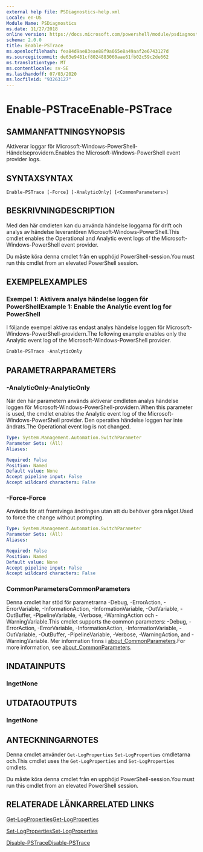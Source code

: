 ```yaml
---
external help file: PSDiagnostics-help.xml
Locale: en-US
Module Name: PSDiagnostics
ms.date: 11/27/2018
online version: https://docs.microsoft.com/powershell/module/psdiagnostics/enable-pstrace?view=powershell-7&WT.mc_id=ps-gethelp
schema: 2.0.0
title: Enable-PSTrace
ms.openlocfilehash: fea84d9ae83eae88f9a665e8a49aaf2e6743127d
ms.sourcegitcommit: de63e9481cf8024883060aae61fb02c59c2de662
ms.translationtype: MT
ms.contentlocale: sv-SE
ms.lasthandoff: 07/03/2020
ms.locfileid: "93263127"
---
```

# <span data-ttu-id="10c7c-102">Enable-PSTrace</span><span class="sxs-lookup"><span data-stu-id="10c7c-102">Enable-PSTrace</span></span>

## <span data-ttu-id="10c7c-103">SAMMANFATTNING</span><span class="sxs-lookup"><span data-stu-id="10c7c-103">SYNOPSIS</span></span>
<span data-ttu-id="10c7c-104">Aktiverar loggar för Microsoft-Windows-PowerShell-Händelseprovidern.</span><span class="sxs-lookup"><span data-stu-id="10c7c-104">Enables the Microsoft-Windows-PowerShell event provider logs.</span></span>

## <span data-ttu-id="10c7c-105">SYNTAX</span><span class="sxs-lookup"><span data-stu-id="10c7c-105">SYNTAX</span></span>

```
Enable-PSTrace [-Force] [-AnalyticOnly] [<CommonParameters>]
```

## <span data-ttu-id="10c7c-106">BESKRIVNING</span><span class="sxs-lookup"><span data-stu-id="10c7c-106">DESCRIPTION</span></span>

<span data-ttu-id="10c7c-107">Med den här cmdleten kan du använda händelse loggarna för drift och analys av händelse leverantören Microsoft-Windows-PowerShell.</span><span class="sxs-lookup"><span data-stu-id="10c7c-107">This cmdlet enables the Operational and Analytic event logs of the Microsoft-Windows-PowerShell event provider.</span></span>

<span data-ttu-id="10c7c-108">Du måste köra denna cmdlet från en upphöjd PowerShell-session.</span><span class="sxs-lookup"><span data-stu-id="10c7c-108">You must run this cmdlet from an elevated PowerShell session.</span></span>

## <span data-ttu-id="10c7c-109">EXEMPEL</span><span class="sxs-lookup"><span data-stu-id="10c7c-109">EXAMPLES</span></span>

### <span data-ttu-id="10c7c-110">Exempel 1: Aktivera analys händelse loggen för PowerShell</span><span class="sxs-lookup"><span data-stu-id="10c7c-110">Example 1: Enable the Analytic event log for PowerShell</span></span>

<span data-ttu-id="10c7c-111">I följande exempel aktive ras endast analys händelse loggen för Microsoft-Windows-PowerShell-providern.</span><span class="sxs-lookup"><span data-stu-id="10c7c-111">The following example enables only the Analytic event log of the Microsoft-Windows-PowerShell provider.</span></span>

```powershell
Enable-PSTrace -AnalyticOnly
```

## <span data-ttu-id="10c7c-112">PARAMETRAR</span><span class="sxs-lookup"><span data-stu-id="10c7c-112">PARAMETERS</span></span>

### <span data-ttu-id="10c7c-113">-AnalyticOnly</span><span class="sxs-lookup"><span data-stu-id="10c7c-113">-AnalyticOnly</span></span>

<span data-ttu-id="10c7c-114">När den här parametern används aktiverar cmdleten analys händelse loggen för Microsoft-Windows-PowerShell-providern.</span><span class="sxs-lookup"><span data-stu-id="10c7c-114">When this parameter is used, the cmdlet enables the Analytic event log of the Microsoft-Windows-PowerShell provider.</span></span> <span data-ttu-id="10c7c-115">Den operativa händelse loggen har inte ändrats.</span><span class="sxs-lookup"><span data-stu-id="10c7c-115">The Operational event log is not changed.</span></span>

```yaml
Type: System.Management.Automation.SwitchParameter
Parameter Sets: (All)
Aliases:

Required: False
Position: Named
Default value: None
Accept pipeline input: False
Accept wildcard characters: False
```

### <span data-ttu-id="10c7c-116">-Force</span><span class="sxs-lookup"><span data-stu-id="10c7c-116">-Force</span></span>

<span data-ttu-id="10c7c-117">Används för att framtvinga ändringen utan att du behöver göra något.</span><span class="sxs-lookup"><span data-stu-id="10c7c-117">Used to force the change without prompting.</span></span>

```yaml
Type: System.Management.Automation.SwitchParameter
Parameter Sets: (All)
Aliases:

Required: False
Position: Named
Default value: None
Accept pipeline input: False
Accept wildcard characters: False
```

### <span data-ttu-id="10c7c-118">CommonParameters</span><span class="sxs-lookup"><span data-stu-id="10c7c-118">CommonParameters</span></span>
<span data-ttu-id="10c7c-119">Denna cmdlet har stöd för parametrarna -Debug, -ErrorAction, -ErrorVariable, -InformationAction, -InformationVariable, -OutVariable, -OutBuffer, -PipelineVariable, -Verbose, -WarningAction och -WarningVariable.</span><span class="sxs-lookup"><span data-stu-id="10c7c-119">This cmdlet supports the common parameters: -Debug, -ErrorAction, -ErrorVariable, -InformationAction, -InformationVariable, -OutVariable, -OutBuffer, -PipelineVariable, -Verbose, -WarningAction, and -WarningVariable.</span></span> <span data-ttu-id="10c7c-120">Mer information finns i [about_CommonParameters](https://go.microsoft.com/fwlink/?LinkID=113216).</span><span class="sxs-lookup"><span data-stu-id="10c7c-120">For more information, see [about_CommonParameters](https://go.microsoft.com/fwlink/?LinkID=113216).</span></span>

## <span data-ttu-id="10c7c-121">INDATA</span><span class="sxs-lookup"><span data-stu-id="10c7c-121">INPUTS</span></span>

### <span data-ttu-id="10c7c-122">Inget</span><span class="sxs-lookup"><span data-stu-id="10c7c-122">None</span></span>

## <span data-ttu-id="10c7c-123">UTDATA</span><span class="sxs-lookup"><span data-stu-id="10c7c-123">OUTPUTS</span></span>

### <span data-ttu-id="10c7c-124">Inget</span><span class="sxs-lookup"><span data-stu-id="10c7c-124">None</span></span>

## <span data-ttu-id="10c7c-125">ANTECKNINGAR</span><span class="sxs-lookup"><span data-stu-id="10c7c-125">NOTES</span></span>

<span data-ttu-id="10c7c-126">Denna cmdlet använder `Get-LogProperties` `Set-LogProperties` cmdletarna och.</span><span class="sxs-lookup"><span data-stu-id="10c7c-126">This cmdlet uses the `Get-LogProperties` and `Set-LogProperties` cmdlets.</span></span>

<span data-ttu-id="10c7c-127">Du måste köra denna cmdlet från en upphöjd PowerShell-session.</span><span class="sxs-lookup"><span data-stu-id="10c7c-127">You must run this cmdlet from an elevated PowerShell session.</span></span>

## <span data-ttu-id="10c7c-128">RELATERADE LÄNKAR</span><span class="sxs-lookup"><span data-stu-id="10c7c-128">RELATED LINKS</span></span>

[<span data-ttu-id="10c7c-129">Get-LogProperties</span><span class="sxs-lookup"><span data-stu-id="10c7c-129">Get-LogProperties</span></span>](Get-LogProperties.md)

[<span data-ttu-id="10c7c-130">Set-LogProperties</span><span class="sxs-lookup"><span data-stu-id="10c7c-130">Set-LogProperties</span></span>](Set-LogProperties.md)

[<span data-ttu-id="10c7c-131">Disable-PSTrace</span><span class="sxs-lookup"><span data-stu-id="10c7c-131">Disable-PSTrace</span></span>](Disable-PSTrace.md)
